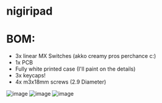 # nigiripad

# BOM:
- 3x linear MX Switches (akko creamy pros perchance c:)
- 1x PCB 
- Fully white printed case (I'll paint on the details)
- 3x keycaps!
- 4x m3x18mm screws (2.9 Diameter)

![image](https://github.com/user-attachments/assets/cdff7555-a999-4df6-93f2-cf1760abc31d)
![image](https://github.com/user-attachments/assets/121a0699-8cfa-4810-b4c1-2f1751bde407)
![image](https://github.com/user-attachments/assets/cce6b9c8-7688-40a4-9b15-3bc71bfd2926)
